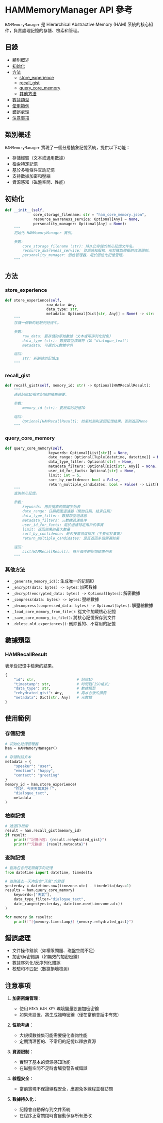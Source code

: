 # HAMMemoryManager API 參考

`HAMMemoryManager` 是 Hierarchical Abstractive Memory
(HAM) 系統的核心組件，負責處理記憶的存儲、檢索和管理。

## 目錄

- [類別概述](#類別概述)
- [初始化](#初始化)
- [方法](#方法)
  - [store_experience](#store_experience)
  - [recall_gist](#recall_gist)
  - [query_core_memory](#query_core_memory)
  - [其他方法](#其他方法)
- [數據類型](#數據類型)
- [使用範例](#使用範例)
- [錯誤處理](#錯誤處理)
- [注意事項](#注意事項)

## 類別概述

`HAMMemoryManager` 實現了一個分層抽象記憶系統，提供以下功能：

- 存儲經驗（文本或通用數據）
- 檢索特定記憶
- 基於多種條件查詢記憶
- 支持數據加密和壓縮
- 資源感知（磁盤空間、性能）

## 初始化

```python
def __init__(self,
             core_storage_filename: str = "ham_core_memory.json",
             resource_awareness_service: Optional[Any] = None,
             personality_manager: Optional[Any] = None):
    """
    初始化 HAMMemoryManager 實例。

    參數:
        core_storage_filename (str): 持久化存儲的核心記憶文件名。
        resource_awareness_service: 資源感知服務，用於獲取模擬的資源限制。
        personality_manager: 個性管理器，用於個性化記憶管理。
    """
```

## 方法

### store_experience

```python
def store_experience(self,
                   raw_data: Any,
                   data_type: str,
                   metadata: Optional[Dict[str, Any]] = None) -> str:
    """
    存儲一個新的經驗到記憶中。

    參數:
        raw_data: 要存儲的原始數據（文本或可序列化對象）
        data_type (str): 數據類型標識符（如 "dialogue_text"）
        metadata: 可選的元數據字典

    返回:
        str: 新創建的記憶ID
    """
```

### recall_gist

```python
def recall_gist(self, memory_id: str) -> Optional[HAMRecallResult]:
    """
    通過記憶ID檢索記憶的抽象摘要。

    參數:
        memory_id (str): 要檢索的記憶ID

    返回:
        Optional[HAMRecallResult]: 如果找到則返回記憶結果，否則返回None
    """
```

### query_core_memory

```python
def query_core_memory(self,
                    keywords: Optional[List[str]] = None,
                    date_range: Optional[Tuple[datetime, datetime]] = None,
                    data_type_filter: Optional[str] = None,
                    metadata_filters: Optional[Dict[str, Any]] = None,
                    user_id_for_facts: Optional[str] = None,
                    limit: int = 5,
                    sort_by_confidence: bool = False,
                    return_multiple_candidates: bool = False) -> List[HAMRecallResult]:
    """
    查詢核心記憶。

    參數:
        keywords: 用於搜索的關鍵字列表
        date_range: 日期範圍過濾器（開始日期，結束日期）
        data_type_filter: 數據類型過濾器
        metadata_filters: 元數據過濾條件
        user_id_for_facts: 用於過濾特定用戶的事實
        limit: 返回結果的最大數量
        sort_by_confidence: 是否按置信度排序（主要用於事實）
        return_multiple_candidates: 是否返回多個候選結果

    返回:
        List[HAMRecallResult]: 符合條件的記憶結果列表
    """
```

### 其他方法

- `_generate_memory_id()`: 生成唯一的記憶ID
- `_encrypt(data: bytes) -> bytes`: 加密數據
- `_decrypt(encrypted_data: bytes) -> Optional[bytes]`: 解密數據
- `_compress(data: bytes) -> bytes`: 壓縮數據
- `_decompress(compressed_data: bytes) -> Optional[bytes]`: 解壓縮數據
- `_load_core_memory_from_file()`: 從文件加載核心記憶
- `_save_core_memory_to_file()`: 將核心記憶保存到文件
- `_delete_old_experiences()`: 刪除舊的、不常用的記憶

## 數據類型

### HAMRecallResult

表示從記憶中檢索的結果。

```python
{
    "id": str,                   # 記憶ID
    "timestamp": str,            # 時間戳(ISO格式)
    "data_type": str,            # 數據類型
    "rehydrated_gist": Any,      # 再水合後的摘要
    "metadata": Dict[str, Any]   # 元數據
}
```

## 使用範例

### 存儲記憶

```python
# 初始化記憶管理器
ham = HAMMemoryManager()

# 存儲對話文本
metadata = {
    "speaker": "user",
    "emotion": "happy",
    "context": "greeting"
}
memory_id = ham.store_experience(
    "你好，今天天氣真好！",
    "dialogue_text",
    metadata
)
```

### 檢索記憶

```python
# 通過ID檢索
result = ham.recall_gist(memory_id)
if result:
    print(f"記憶內容: {result.rehydrated_gist}")
    print(f"元數據: {result.metadata}")
```

### 查詢記憶

```python
# 查詢包含特定關鍵字的記憶
from datetime import datetime, timedelta

# 查詢過去一天內包含"天氣"的對話
yesterday = datetime.now(timezone.utc) - timedelta(days=1)
results = ham.query_core_memory(
    keywords=["天氣"],
    data_type_filter="dialogue_text",
    date_range=(yesterday, datetime.now(timezone.utc))
)

for memory in results:
    print(f"[{memory.timestamp}] {memory.rehydrated_gist}")
```

## 錯誤處理

- 文件操作錯誤（如權限問題、磁盤空間不足）
- 加密/解密錯誤（如無效的加密密鑰）
- 數據序列化/反序列化錯誤
- 校驗和不匹配（數據損壞檢測）

## 注意事項

1. **加密密鑰管理**：
   - 使用 `MIKO_HAM_KEY` 環境變量設置加密密鑰
   - 如果未設置，將生成臨時密鑰（僅在當前會話中有效）

2. **性能考慮**：
   - 大規模數據集可能需要優化查詢性能
   - 定期清理舊的、不常用的記憶以釋放資源

3. **資源限制**：
   - 實現了基本的資源感知功能
   - 在磁盤空間不足時會觸發警告或錯誤

4. **線程安全**：
   - 當前實現不保證線程安全，應避免多線程並發訪問

5. **數據持久化**：
   - 記憶會自動保存到文件系統
   - 在程序正常關閉時會自動保存所有更改
